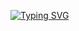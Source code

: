 <a href="https://git.io/typing-svg"><img src="https://readme-typing-svg.demolab.com?font=Fira+Code&pause=1000&color=ff5e2f&multiline=true&width=600&height=100&lines=Hi%2C+I'm+Anna;Head+of+Recruitment+Department;of+IT+company+FOJIN" alt="Typing SVG" /></a>
